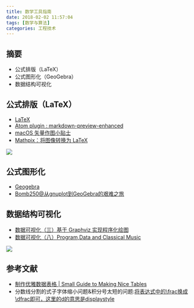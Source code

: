 ```yaml
---
title: 数学工具指南
date: 2018-02-02 11:57:04
tags: [数学与算法]
categories: 工程技术
---
```

## 摘要
- 公式排版（LaTeX）
- 公式图形化（GeoGebra）
- 数据结构可视化
<!--more-->

## 公式排版（LaTeX）

- [LaTeX](https://zh.wikipedia.org/wiki/LaTeX)
- [Atom plugin : markdown-preview-enhanced](https://atom.io/packages/markdown-preview-enhanced)
- [macOS 矢量作图小贴士](https://abcdabcd987.com/macos-vector-graphics-tips/)
- [Mathpix：将图像转换为 LaTeX](https://linuxtoy.org/archives/selfhosted-server.html)

![](https://i.github-camo.com/61bd94ce1a8210eee2b9c3fd502a5b695209d282/68747470733a2f2f757365722d696d616765732e67697468756275736572636f6e74656e742e636f6d2f313930383836332f32383232373935332d65623665656661342d363861312d313165372d383736392d3936656138336661636633622e706e67)

## 公式图形化
- [Geogebra](https://www.geogebra.org/materials/)
- [Bomb250@从gnuplot到GeoGebra的艰难之旅](http://blog.csdn.net/dog250/article/details/77148217)

## 数据结构可视化

- [数据可视化（三）基于 Graphviz 实现程序化绘图](https://riboseyim.com/2017/09/15/Visualization-Graphviz/)
- [数据可视化（八）Program,Data and Classical Music](https://riboseyim.com/2018/12/16/Visualization-SocialNetwork/)

![](http://riboseyim-qiniu.riboseyim.com/R-Go-Music-1.png)


## 参考文献
- [制作优雅数据表格 | Small Guide to Making Nice Tables](https://inf.ethz.ch/personal/markusp/teaching/guides/guide-tables.pdf)
- 分数线分割的式子字体缩小问题&积分号太短的问题:[将表达式中的\frac换成\dfrac即可，这里的d的意思是displaystyle](http://blog.csdn.net/dog250/article/details/79112630)
